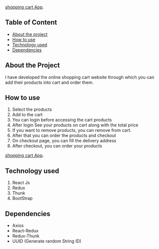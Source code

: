 [shopping cart App](https://i.imgur.com/tLutDX2.png).

## Table of Content

* [About the project](#about-the-project)
* [How to use](#how-to-use)
* [Technology used](#technology-used)
* [Dependencies](#dependencies)


## About the Project

I have developed the online shopping cart website through which you can add their products into cart and order them. 

## How to use 

 1. Select the products
 2. Add to the cart
 3. You can login before accessing the cart products
 4. After login See your products on cart along with the total price
 5. If you want to remove products, you can remove from cart.
 6. After that you can order the products and checkout 
 7. On checkout page, you can fill the delivery address
 8. After checkout, you can order your products

 [shopping cart App](https://i.imgur.com/09aeDPv.png).


## Technology used

1. React Js
2. Redux
3. Thunk 
4. BootStrap


## Dependencies

* Axios
* React-Redux
* Redux-Thunk
* UUID (Generate random String ID)
